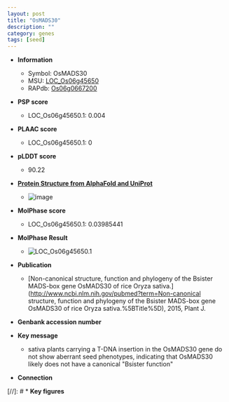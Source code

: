 ```yaml
---
layout: post
title: "OsMADS30"
description: ""
category: genes
tags: [seed]
---
```


* **Information**  
    + Symbol: OsMADS30  
    + MSU: [LOC_Os06g45650](http://rice.plantbiology.msu.edu/cgi-bin/ORF_infopage.cgi?orf=LOC_Os06g45650)  
    + RAPdb: [Os06g0667200](http://rapdb.dna.affrc.go.jp/viewer/gbrowse_details/irgsp1?name=Os06g0667200)  

* **PSP score**  
    + LOC_Os06g45650.1: 0.004 

* **PLAAC score**  
    + LOC_Os06g45650.1: 0 

* **pLDDT score**
    + 90.22

* **[Protein Structure from AlphaFold and UniProt](https://www.uniprot.org/uniprotkb/Q655V4/entry#structure)**
    + ![image](https://ricepsp.github.io/images/Q6/AF-Q655V4-F1.png)

* **MolPhase score**
    + LOC_Os06g45650.1: 0.03985441

* **MolPhase Result**
    + ![LOC_Os06g45650.1](https://304243504.github.io/Pictures/LOC_Os06g/LOC_Os06g45650.1.png)

* **Publication**  
    + [Non-canonical structure, function and phylogeny of the Bsister MADS-box gene OsMADS30 of rice Oryza sativa.](http://www.ncbi.nlm.nih.gov/pubmed?term=Non-canonical structure, function and phylogeny of the Bsister MADS-box gene OsMADS30 of rice Oryza sativa.%5BTitle%5D), 2015, Plant J.

* **Genbank accession number**  

* **Key message**  
    + sativa plants carrying a T-DNA insertion in the OsMADS30 gene do not show aberrant seed phenotypes, indicating that OsMADS30 likely does not have a canonical &quot;Bsister function&quot;

* **Connection**  

[//]: # * **Key figures**  


